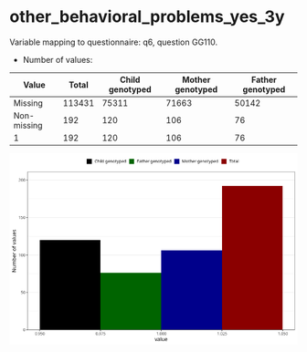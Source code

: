 # other_behavioral_problems_yes_3y
Variable mapping to questionnaire: q6, question GG110.
- Number of values:

| Value | Total | Child genotyped | Mother genotyped | Father genotyped |
| ----- | ----- | --------------- | ---------------- | ---------------- |
| Missing | 113431 | 75311 | 71663 | 50142 |
| Non-missing | 192 | 120 | 106 | 76 |
| 1 | 192 | 120 | 106 | 76 |



![](other_behavioral_problems_yes_3y_n.png)



